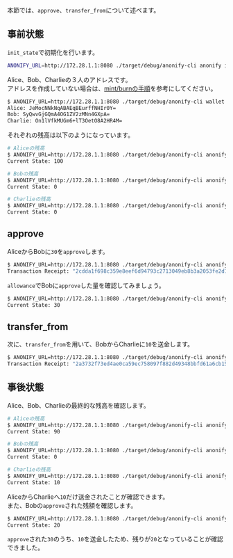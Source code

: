 
本節では、`approve`、`transfer_from`について述べます。

## 事前状態

`init_state`で初期化を行います。

```sh
ANONIFY_URL=http://172.28.1.1:8080 ./target/debug/anonify-cli anonify init_state -t 100
```

Alice、Bob、Charlieの３人のアドレスです。  
アドレスを作成していない場合は、[mint/burnの手順](https://layerxcom.github.io/anonify-book/Tutorials/ERC20/mint_burn/)を参考にしてください。

```sh
$ ANONIFY_URL=http://172.28.1.1:8080 ./target/debug/anonify-cli wallet list
Alice: JeMocNNkNqABAEqBEurffNHIr0Y=
Bob: SyQwvGjGQmA4OG1ZV2zMNn4GXpA=
Charlie: On1lVfkMUGm6+lT3OetO8A2HR4M=
```

それぞれの残高は以下のようになっています。

```sh
# Aliceの残高
$ ANONIFY_URL=http://172.28.1.1:8080 ./target/debug/anonify-cli anonify balance_of -i 0
Current State: 100

# Bobの残高
$ ANONIFY_URL=http://172.28.1.1:8080 ./target/debug/anonify-cli anonify balance_of -i 1
Current State: 0

# Charlieの残高
$ ANONIFY_URL=http://172.28.1.1:8080 ./target/debug/anonify-cli anonify balance_of -i 2
Current State: 0
```

## approve

AliceからBobに`30`を`approve`します。

```sh
$ ANONIFY_URL=http://172.28.1.1:8080 ./target/debug/anonify-cli anonify approve -a 30 -t SyQwvGjGQmA4OG1ZV2zMNn4GXpA=
Transaction Receipt: "2cdda1f698c359e8eef6d94793c2713049eb8b3a2053fe2d744ad187253cf6ec"
```

`allowance`でBobに`approve`した量を確認してみましょう。

```sh
$ ANONIFY_URL=http://172.28.1.1:8080 ./target/debug/anonify-cli anonify allowance -i 0 -t SyQwvGjGQmA4OG1ZV2zMNn4GXpA=
Current State: 30
```

## transfer_from

次に、`transfer_from`を用いて、BobからCharlieに`10`を送金します。

```sh
$ ANONIFY_URL=http://172.28.1.1:8080 ./target/debug/anonify-cli anonify transfer_from -a 10 -i 1 -f JeMocNNkNqABAEqBEurffNHIr0Y= -t On1lVfkMUGm6+lT3OetO8A2HR4M=
Transaction Receipt: "2a3732f73ed4ae0ca59ec758097f882d49348bbfd61a6cb156739a211fe807b0"
```

##  事後状態

Alice、Bob、Charlieの最終的な残高を確認します。

```sh
# Aliceの残高
$ ANONIFY_URL=http://172.28.1.1:8080 ./target/debug/anonify-cli anonify balance_of -i 0
Current State: 90

# Bobの残高
$ ANONIFY_URL=http://172.28.1.1:8080 ./target/debug/anonify-cli anonify balance_of -i 1
Current State: 0

# Charlieの残高
$ ANONIFY_URL=http://172.28.1.1:8080 ./target/debug/anonify-cli anonify balance_of -i 2
Current State: 10
```

AliceからCharlieへ`10`だけ送金されたことが確認できます。  
また、Bobの`approve`された残額を確認します。

```sh
$ ANONIFY_URL=http://172.28.1.1:8080 ./target/debug/anonify-cli anonify allowance -i 0 -t SyQwvGjGQmA4OG1ZV2zMNn4GXpA=
Current State: 20
```

`approve`された`30`のうち、`10`を送金したため、残りが`20`となっていることが確認できました。